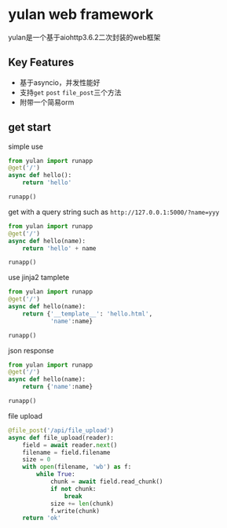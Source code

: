 # yulan web framework

yulan是一个基于aiohttp3.6.2二次封装的web框架

## Key Features
* 基于asyncio，并发性能好
* 支持`get` `post` `file_post`三个方法
* 附带一个简易orm

## get start
simple use
```python
from yulan import runapp
@get('/')
async def hello():
    return 'hello'

runapp()
```
get with a query string such as `http://127.0.0.1:5000/?name=yyy`
```python
from yulan import runapp
@get('/')
async def hello(name):
    return 'hello' + name

runapp()
```
use jinja2 tamplete
```python
from yulan import runapp
@get('/')
async def hello(name):
    return {'__template__': 'hello.html',
            'name':name}

runapp()
```

json response
```python
from yulan import runapp
@get('/')
async def hello(name):
    return {'name':name}

runapp()
```

file upload
```python
@file_post('/api/file_upload')
async def file_upload(reader):
    field = await reader.next()
    filename = field.filename
    size = 0
    with open(filename, 'wb') as f:
        while True:
            chunk = await field.read_chunk()
            if not chunk:
                break
            size += len(chunk)
            f.write(chunk)
    return 'ok'

```
